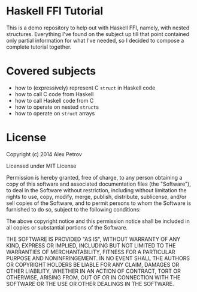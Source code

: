 # Haskell FFI Tutorial

This is a demo repository to help out with Haskell FFI, namely, with
nested structures. Everything I've found on the subject up till that 
point contained only partial information for what I've needed, 
so I decided to compose a complete tutorial together.

# Covered subjects 

  * how to (expressively) represent C `struct` in Haskell code
  * how to call C code from Haskell
  * how to call Haskell code from C
  * how to operate on nested `struct`s 
  * how to operate on `struct` arrays
  
# License

Copyright (c) 2014 Alex Petrov

Licensed under MIT License

Permission is hereby granted, free of charge, to any person obtaining a copy
of this software and associated documentation files (the "Software"), to deal
in the Software without restriction, including without limitation the rights
to use, copy, modify, merge, publish, distribute, sublicense, and/or sell
copies of the Software, and to permit persons to whom the Software is
furnished to do so, subject to the following conditions:

The above copyright notice and this permission notice shall be included in
all copies or substantial portions of the Software.

THE SOFTWARE IS PROVIDED "AS IS", WITHOUT WARRANTY OF ANY KIND, EXPRESS OR
IMPLIED, INCLUDING BUT NOT LIMITED TO THE WARRANTIES OF MERCHANTABILITY,
FITNESS FOR A PARTICULAR PURPOSE AND NONINFRINGEMENT. IN NO EVENT SHALL THE
AUTHORS OR COPYRIGHT HOLDERS BE LIABLE FOR ANY CLAIM, DAMAGES OR OTHER
LIABILITY, WHETHER IN AN ACTION OF CONTRACT, TORT OR OTHERWISE, ARISING FROM,
OUT OF OR IN CONNECTION WITH THE SOFTWARE OR THE USE OR OTHER DEALINGS IN
THE SOFTWARE.
